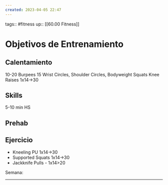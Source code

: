 ```yaml
---
created: 2023-04-05 22:47
---
```

tags:: #fitness
up:: [[60.00 Fitness]]
# Objetivos de Entrenamiento

## Calentamiento
10-20 Burpees
15 Wrist Circles, Shoulder Circles, Bodyweight Squats
Knee Raises 1x14->30

## Skills
5-10 min HS

## Prehab

## Ejercicio
- Kneeling PU 1x14->30
- Supported Squats 1x14->30
- Jackknife Pulls - 1x14>20

Semana: 
___
